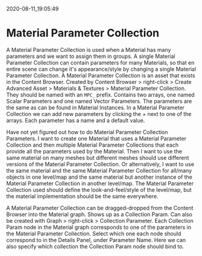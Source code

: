 2020-08-11_19:05:49

# Material Parameter Collection

A Material Parameter Collection is used when a Material has many parameters and we want to assign them in groups.
A single Material Parameter Collection can contain parameters for many Materials, so that en entire scene can change it's appearance/style by changing a single Material Parameter Collection.
A Material Parameter Collection is an asset that exists in the Content Browser.
Created by Content Browser > right-click > Create Advanced Asset > Materials & Textures > Material Parameter Collection.
They should be named with an `MPC_` prefix.
Contains two arrays, one named Scalar Parameters and one named Vector Parameters.
The parameters are the same as can be found in Material Instances.
In a Material Parameter Collection we can add new parameters by clicking the + next to one of the arrays.
Each parameter has a name and a default value.

Have not yet figured out how to do Material Parameter Collection Parameters. I want to create one Material that uses a Material Parameter Collection and then multiple Material Parameter Collections that each provide all the parameters used by the Material. Then I want to use the same material on many meshes but different meshes should use different versions of the Material Parameter Collection. Or alternatively, I want to use the same material and the same Material Parameter Collection for all/many objects in one level/map and the same material but another instance of the Material Parameter Collection in another level/map. The Material Parameter Collection used should define the look-and-feel/style of the level/map, but the material implementation should be the same everywhere.

A Material Parameter Collection can be dragged-dropped from the Content Browser into the Material graph.
Shows up as a Collection Param.
Can also be created with Graph > right-click > Collection Parameter.
Each Collection Param node in the Material graph corresponds to one of the parameters in the Material Parameter Collection.
Select which one each node should correspond to in the Details Panel, under Parameter Name.
Here we can also specify which collection the Collection Param node should bind to.
